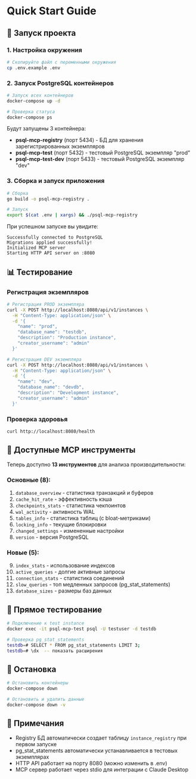 # Quick Start Guide

## 🚀 Запуск проекта

### 1. Настройка окружения

```bash
# Скопируйте файл с переменными окружения
cp .env.example .env
```

### 2. Запуск PostgreSQL контейнеров

```bash
# Запуск всех контейнеров
docker-compose up -d

# Проверка статуса
docker-compose ps
```

Будут запущены 3 контейнера:
- **psql-mcp-registry** (порт 5434) - БД для хранения зарегистрированных экземпляров
- **psql-mcp-test** (порт 5432) - тестовый PostgreSQL экземпляр "prod"
- **psql-mcp-test-dev** (порт 5433) - тестовый PostgreSQL экземпляр "dev"

### 3. Сборка и запуск приложения

```bash
# Сборка
go build -o psql-mcp-registry .

# Запуск
export $(cat .env | xargs) && ./psql-mcp-registry
```

При успешном запуске вы увидите:
```
Successfully connected to PostgreSQL
Migrations applied successfully!
Initialized MCP server
Starting HTTP API server on :8080
```

## 📊 Тестирование

### Регистрация экземпляров

```bash
# Регистрация PROD экземпляра
curl -X POST http://localhost:8080/api/v1/instances \
  -H "Content-Type: application/json" \
  -d '{
    "name": "prod",
    "database_name": "testdb",
    "description": "Production instance",
    "creator_username": "admin"
  }'

# Регистрация DEV экземпляра
curl -X POST http://localhost:8080/api/v1/instances \
  -H "Content-Type: application/json" \
  -d '{
    "name": "dev",
    "database_name": "devdb",
    "description": "Development instance",
    "creator_username": "admin"
  }'
```

### Проверка здоровья

```bash
curl http://localhost:8080/health
```

## 🔧 Доступные MCP инструменты

Теперь доступно **13 инструментов** для анализа производительности:

### Основные (8):
1. `database_overview` - статистика транзакций и буферов
2. `cache_hit_rate` - эффективность кэша
3. `checkpoints_stats` - статистика чекпоинтов
4. `wal_activity` - активность WAL
5. `tables_info` - статистика таблиц (с bloat-метриками)
6. `locking_info` - текущие блокировки
7. `changed_settings` - измененные настройки
8. `version` - версия PostgreSQL

### Новые (5):
9. `index_stats` - использование индексов
10. `active_queries` - долгие активные запросы
11. `connection_stats` - статистика соединений
12. `slow_queries` - топ медленных запросов (pg_stat_statements)
13. `database_sizes` - размеры баз данных

## 🧪 Прямое тестирование

```bash
# Подключение к test instance
docker exec -it psql-mcp-test psql -U testuser -d testdb

# Проверка pg_stat_statements
testdb=# SELECT * FROM pg_stat_statements LIMIT 3;
testdb=# \dx  -- показать расширения
```

## 🔄 Остановка

```bash
# Остановить контейнеры
docker-compose down

# Остановить и удалить данные
docker-compose down -v
```

## 📝 Примечания

- Registry БД автоматически создает таблицу `instance_registry` при первом запуске
- pg_stat_statements автоматически устанавливается в тестовых экземплярах
- HTTP API работает на порту 8080 (можно изменить в .env)
- MCP сервер работает через stdio для интеграции с Claude Desktop

